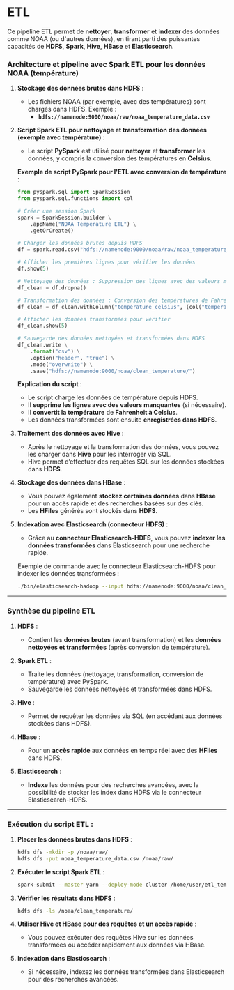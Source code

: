 # ETL

Ce pipeline ETL permet de **nettoyer**, **transformer** et **indexer** des données comme NOAA (ou d'autres données), en tirant parti des puissantes capacités de **HDFS**, **Spark**, **Hive**, **HBase** et **Elasticsearch**.

### **Architecture et pipeline avec Spark ETL pour les données NOAA (température)**

1. **Stockage des données brutes dans HDFS** :  
   - Les fichiers NOAA (par exemple, avec des températures) sont chargés dans HDFS. Exemple :  
     - **`hdfs://namenode:9000/noaa/raw/noaa_temperature_data.csv`**

2. **Script Spark ETL pour nettoyage et transformation des données (exemple avec température)** :  
   - Le script **PySpark** est utilisé pour **nettoyer** et **transformer** les données, y compris la conversion des températures en **Celsius**.

   **Exemple de script PySpark pour l'ETL avec conversion de température** :

   ```python
   from pyspark.sql import SparkSession
   from pyspark.sql.functions import col

   # Créer une session Spark
   spark = SparkSession.builder \
       .appName("NOAA Temperature ETL") \
       .getOrCreate()

   # Charger les données brutes depuis HDFS
   df = spark.read.csv("hdfs://namenode:9000/noaa/raw/noaa_temperature_data.csv", header=True, inferSchema=True)

   # Afficher les premières lignes pour vérifier les données
   df.show(5)

   # Nettoyage des données : Suppression des lignes avec des valeurs manquantes
   df_clean = df.dropna()

   # Transformation des données : Conversion des températures de Fahrenheit à Celsius
   df_clean = df_clean.withColumn("temperature_celsius", (col("temperature_fahrenheit") - 32) * 5/9)

   # Afficher les données transformées pour vérifier
   df_clean.show(5)

   # Sauvegarde des données nettoyées et transformées dans HDFS
   df_clean.write \
       .format("csv") \
       .option("header", "true") \
       .mode("overwrite") \
       .save("hdfs://namenode:9000/noaa/clean_temperature/")
   ```

   **Explication du script** :
   - Le script charge les données de température depuis HDFS.
   - Il **supprime les lignes avec des valeurs manquantes** (si nécessaire).
   - Il **convertit la température** de **Fahrenheit à Celsius**.  
   - Les données transformées sont ensuite **enregistrées dans HDFS**.

3. **Traitement des données avec Hive** :  
   - Après le nettoyage et la transformation des données, vous pouvez les charger dans **Hive** pour les interroger via SQL.  
   - Hive permet d’effectuer des requêtes SQL sur les données stockées dans **HDFS**.

4. **Stockage des données dans HBase** :  
   - Vous pouvez également **stockez certaines données** dans **HBase** pour un accès rapide et des recherches basées sur des clés.
   - Les **HFiles** générés sont stockés dans **HDFS**.

5. **Indexation avec Elasticsearch (connecteur HDFS)** :  
   - Grâce au **connecteur Elasticsearch-HDFS**, vous pouvez **indexer les données transformées** dans Elasticsearch pour une recherche rapide.

   Exemple de commande avec le connecteur Elasticsearch-HDFS pour indexer les données transformées :

   ```bash
   ./bin/elasticsearch-hadoop --input hdfs://namenode:9000/noaa/clean_temperature/ --output hdfs://namenode:9000/noaa/elasticsearch_temperature_index
   ```

---

### **Synthèse du pipeline ETL**

1. **HDFS** :  
   - Contient les **données brutes** (avant transformation) et les **données nettoyées et transformées** (après conversion de température).
   
2. **Spark ETL** :  
   - Traite les données (nettoyage, transformation, conversion de température) avec PySpark.  
   - Sauvegarde les données nettoyées et transformées dans HDFS.

3. **Hive** :  
   - Permet de requêter les données via SQL (en accédant aux données stockées dans HDFS).

4. **HBase** :  
   - Pour un **accès rapide** aux données en temps réel avec des **HFiles** dans HDFS.

5. **Elasticsearch** :  
   - **Indexe** les données pour des recherches avancées, avec la possibilité de stocker les index dans HDFS via le connecteur Elasticsearch-HDFS.

---

### **Exécution du script ETL** :  

1. **Placer les données brutes dans HDFS** :
   ```bash
   hdfs dfs -mkdir -p /noaa/raw/
   hdfs dfs -put noaa_temperature_data.csv /noaa/raw/
   ```

2. **Exécuter le script Spark ETL** :
   ```bash
   spark-submit --master yarn --deploy-mode cluster /home/user/etl_temperature.py
   ```

3. **Vérifier les résultats dans HDFS** :
   ```bash
   hdfs dfs -ls /noaa/clean_temperature/
   ```

4. **Utiliser Hive et HBase pour des requêtes et un accès rapide** :
   - Vous pouvez exécuter des requêtes Hive sur les données transformées ou accéder rapidement aux données via HBase.

5. **Indexation dans Elasticsearch** :
   - Si nécessaire, indexez les données transformées dans Elasticsearch pour des recherches avancées.




